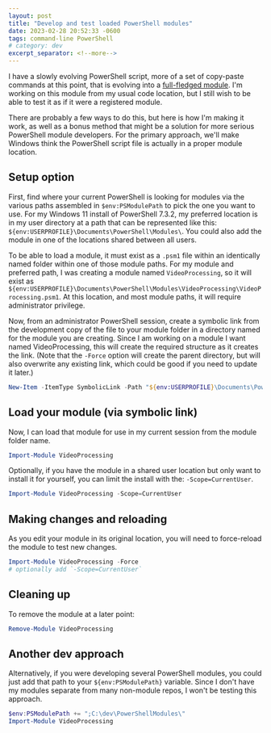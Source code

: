 ```yaml
---
layout: post
title: "Develop and test loaded PowerShell modules"
date: 2023-02-28 20:52:33 -0600
tags: command-line PowerShell
# category: dev
excerpt_separator: <!--more-->
---
```


I have a slowly evolving PowerShell script, more of a set of copy-paste commands at this point, that is evolving into a [full-fledged module](https://learn.microsoft.com/en-us/powershell/scripting/developer/module/how-to-write-a-powershell-script-module?view=powershell-7.3). I'm working on this module from my usual code location, but I still wish to be able to test it as if it were a registered module.

There are probably a few ways to do this, but here is how I'm making it work, as well as a bonus method that might be a solution for more serious PowerShell module developers. For the primary approach, we'll make Windows think the PowerShell script file is actually in a proper module location.

<!--more-->

## Setup option

First, find where your current PowerShell is looking for modules via the various paths assembled in `$env:PSModulePath` to pick the one you want to use. For my Windows 11 install of PowerShell 7.3.2, my preferred location is in my user directory at a path that can be represented like this: `${env:USERPROFILE}\Documents\PowerShell\Modules\`. You could also add the module in one of the locations shared between all users.

To be able to load a module, it must exist as a `.psm1` file within an identically named folder within one of those module paths. For my module and preferred path, I was creating a module named `VideoProcessing`, so it will exist as `${env:USERPROFILE}\Documents\PowerShell\Modules\VideoProcessing\VideoProcessing.psm1`. At this location, and most module paths, it will require administrator privilege.

Now, from an administrator PowerShell session, create a symbolic link from the development copy of the file to your module folder in a directory named for the module you are creating. Since I am working on a module I want named VideoProcessing, this will create the required structure as it creates the link. (Note that the `-Force` option will create the parent directory, but will also overwrite any existing link, which could be good if you need to update it later.)

```powershell
New-Item -ItemType SymbolicLink -Path "${env:USERPROFILE}\Documents\PowerShell\Modules\VideoProcessing\VideoProcessing.psm1" -Target "C:\dev\PowerShellExperiments\Video-CmdletRemoveVideoSection.psm1" -Force
```

## Load your module (via symbolic link)

Now, I can load that module for use in my current session from the module folder name.

```powershell
Import-Module VideoProcessing
```

Optionally, if you have the module in a shared user location but only want to install it for yourself, you can limit the install with the: `-Scope=CurrentUser`.

```powershell
Import-Module VideoProcessing -Scope=CurrentUser
```

## Making changes and reloading

As you edit your module in its original location, you will need to force-reload the module to test new changes.

```powershell
Import-Module VideoProcessing -Force
# optionally add `-Scope=CurrentUser`
```

## Cleaning up

To remove the module at a later point:

```powershell
Remove-Module VideoProcessing
```

## Another dev approach

Alternatively, if you were developing several PowerShell modules, you could just add that path to your `${env:PSModulePath}` variable. Since I don't have my modules separate from many non-module repos, I won't be testing this approach.

```powershell
$env:PSModulePath += ";C:\dev\PowerShellModules\"
Import-Module VideoProcessing
```
